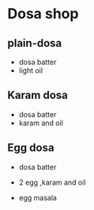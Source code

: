 # Dosa shop

## plain-dosa
* dosa batter
* light oil

## Karam dosa
* dosa batter
* karam and oil

## Egg dosa
* dosa batter
* 2 egg ,karam and oil

* egg masala
